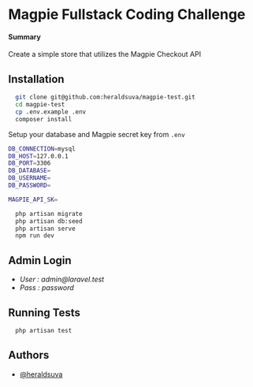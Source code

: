 # Magpie Fullstack Coding Challenge

#### Summary
Create a simple store that utilizes the Magpie Checkout API


## Installation

```bash
  git clone git@github.com:heraldsuva/magpie-test.git
  cd magpie-test
  cp .env.example .env
  composer install
```

Setup your database and Magpie secret key from `.env`
```bash
DB_CONNECTION=mysql
DB_HOST=127.0.0.1
DB_PORT=3306
DB_DATABASE=
DB_USERNAME=
DB_PASSWORD=

MAGPIE_API_SK=
```

```bash
  php artisan migrate
  php artisan db:seed
  php artisan serve
  npm run dev
```
## Admin Login

* _User : admin@laravel.test_
* _Pass :  password_

## Running Tests

```bash
  php artisan test
```


## Authors

- [@heraldsuva](https://www.github.com/heraldsuva)


